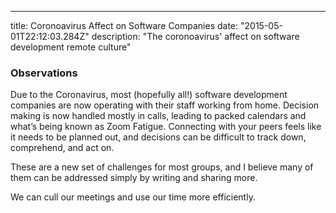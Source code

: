 ---
title: Coronoavirus Affect on Software Companies
date: "2015-05-01T22:12:03.284Z"
description: "The coronoavirus' affect on software development remote culture"

### Observations
Due to the Coronavirus, most (hopefully all!) software development companies are now operating with their staff working from home.  Decision making is now handled mostly in calls, leading to packed calendars and what’s being known as Zoom Fatigue.  Connecting with your peers feels like it needs to be planned out, and decisions can be difficult to track down, comprehend, and act on.  

These are a new set of challenges for most groups, and I believe many of them can be addressed simply by writing and sharing more.  

We can cull our meetings and use our time more efficiently.  

